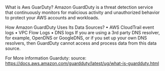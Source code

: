 What is Aws GuarDuty?
Amazon GuardDuty is a threat detection service that continuously monitors for malicious activity and unauthorized behavior to protect your AWS accounts and workloads.

How Amazon GuardDuty Uses Its Data Sources?
•	AWS CloudTrail event logs
•	VPC Flow Logs
•	DNS logs
If you are using a 3rd party DNS resolver, for example, OpenDNS or GoogleDNS, or if you set up your own DNS resolvers, then GuardDuty cannot access and process data from this data source.

For More information Guarduty: source: https://docs.aws.amazon.com/guardduty/latest/ug/what-is-guardduty.html

